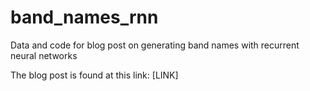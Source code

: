 # band_names_rnn
Data and code for blog post on generating band names with recurrent neural networks

The blog post is found at this link: [LINK]
